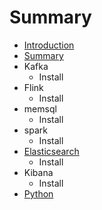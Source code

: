 # Summary

* [Introduction](README.md)
* [Summary](summary.md)
* Kafka
   * Install
* Flink
   * Install
* memsql
   * Install
* spark
   * Install
* [Elasticsearch](elasticsearch.md)
   * Install
* Kibana
   * Install
* [Python](python.md)

